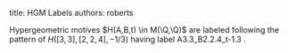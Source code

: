 title: HGM Labels
authors:
    roberts

Hypergeometric motives $H(A,B,t) \in M(\Q,\Q)$ are labeled following the pattern of $H([3,3],[2,2,4],-1/3)$ having label A3.3_B2.2.4_t-1.3 .
